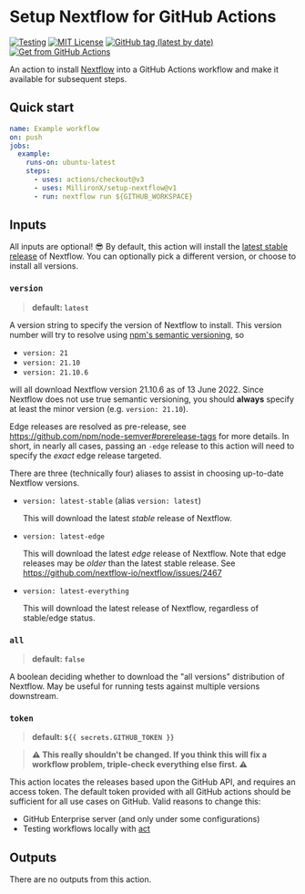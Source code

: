 # Setup Nextflow for GitHub Actions

[![Testing](https://github.com/MillironX/setup-nextflow/actions/workflows/example.yml/badge.svg)](https://github.com/MillironX/setup-nextflow/actions/workflows/example.yml)
[![MIT License](https://img.shields.io/github/license/MillironX/setup-nextflow?logo=opensourceinitiative)](https://github.com/MillironX/setup-nextflow/blob/master/LICENSE)
[![GitHub tag (latest by date)](https://img.shields.io/github/v/tag/MillironX/setup-nextflow?logo=github)](https://github.com/MillironX/setup-nextflow/releases/latest)
[![Get from GitHub Actions](https://img.shields.io/static/v1?label=actions&message=marketplace&color=green&logo=githubactions)](https://github.com/marketplace/actions/setup-nextflow)

An action to install [Nextflow](https://nextflow.io) into a GitHub Actions workflow and make it available for subsequent steps.

## Quick start

```yaml
name: Example workflow
on: push
jobs:
  example:
    runs-on: ubuntu-latest
    steps:
      - uses: actions/checkout@v3
      - uses: MillironX/setup-nextflow@v1
      - run: nextflow run ${GITHUB_WORKSPACE}
```

## Inputs

All inputs are optional! :sunglasses: By default, this action will install the [latest stable release](https://nextflow.io/docs/latest/getstarted.html#stable-edge-releases) of Nextflow. You can optionally pick a different version, or choose to install all versions.

### `version`

> **default: `latest`**

A version string to specify the version of Nextflow to install. This version number will try to resolve using [npm's semantic versioning](https://github.com/npm/node-semver), so

- `version: 21`
- `version: 21.10`
- `version: 21.10.6`

will all download Nextflow version 21.10.6 as of 13 June 2022. Since Nextflow does not use true semantic versioning, you should **always** specify at least the minor version (e.g. `version: 21.10`).

Edge releases are resolved as pre-release, see <https://github.com/npm/node-semver#prerelease-tags> for more details. In short, in nearly all cases, passing an `-edge` release to this action will need to specify the _exact_ edge release targeted.

There are three (technically four) aliases to assist in choosing up-to-date Nextflow versions.

- `version: latest-stable` (alias `version: latest`)

  This will download the latest _stable_ release of Nextflow.

- `version: latest-edge`

  This will download the latest _edge_ release of Nextflow. Note that edge releases may be _older_ than the latest stable release. See https://github.com/nextflow-io/nextflow/issues/2467

- `version: latest-everything`

  This will download the latest release of Nextflow, regardless of stable/edge status.

### `all`

> **default: `false`**

A boolean deciding whether to download the "all versions" distribution of Nextflow. May be useful for running tests against multiple versions downstream.

### `token`

> **default: `${{ secrets.GITHUB_TOKEN }}`**

> **:warning: This really shouldn't be changed. If you think this will fix a workflow problem, triple-check everything else first. :warning:**

This action locates the releases based upon the GitHub API, and requires an access token. The default token provided with all GitHub actions should be sufficient for all use cases on GitHub. Valid reasons to change this:

- GitHub Enterprise server (and only under some configurations)
- Testing workflows locally with [act](https://github.com/nektos/act)

## Outputs

There are no outputs from this action.
